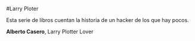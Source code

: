 #Larry Ploter

Esta serie de libros cuentan la historia de un hacker de los que hay pocos.

**Alberto Casero**, Larry Plotter Lover